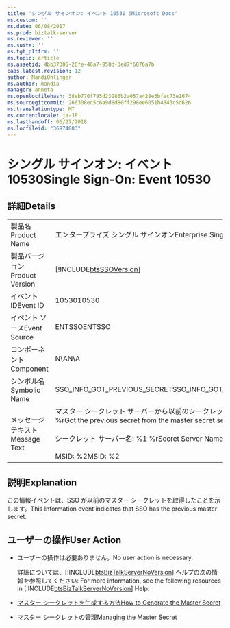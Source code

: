 ```yaml
---
title: 'シングル サインオン: イベント 10530 |Microsoft Docs'
ms.custom: ''
ms.date: 06/08/2017
ms.prod: biztalk-server
ms.reviewer: ''
ms.suite: ''
ms.tgt_pltfrm: ''
ms.topic: article
ms.assetid: 4bb37305-26fe-46a7-958d-3ed7f6876a7b
caps.latest.revision: 12
author: MandiOhlinger
ms.author: mandia
manager: anneta
ms.openlocfilehash: 38eb770f795d23286b2a057a428e3bfec73e1674
ms.sourcegitcommit: 266308ec5c6a9d8d80ff298ee6051b4843c5d626
ms.translationtype: MT
ms.contentlocale: ja-JP
ms.lasthandoff: 06/27/2018
ms.locfileid: "36974883"
---
```

# <a name="single-sign-on-event-10530"></a><span data-ttu-id="54ec8-102">シングル サインオン: イベント 10530</span><span class="sxs-lookup"><span data-stu-id="54ec8-102">Single Sign-On: Event 10530</span></span>
## <a name="details"></a><span data-ttu-id="54ec8-103">詳細</span><span class="sxs-lookup"><span data-stu-id="54ec8-103">Details</span></span>  

|                 |                                                                                                                    |
|-----------------|--------------------------------------------------------------------------------------------------------------------|
|  <span data-ttu-id="54ec8-104">製品名</span><span class="sxs-lookup"><span data-stu-id="54ec8-104">Product Name</span></span>   |                                             <span data-ttu-id="54ec8-105">エンタープライズ シングル サインオン</span><span class="sxs-lookup"><span data-stu-id="54ec8-105">Enterprise Single Sign-On</span></span>                                              |
| <span data-ttu-id="54ec8-106">製品バージョン</span><span class="sxs-lookup"><span data-stu-id="54ec8-106">Product Version</span></span> |                             [!INCLUDE[btsSSOVersion](../includes/btsssoversion-md.md)]                             |
|    <span data-ttu-id="54ec8-107">イベント ID</span><span class="sxs-lookup"><span data-stu-id="54ec8-107">Event ID</span></span>     |                                                       <span data-ttu-id="54ec8-108">10530</span><span class="sxs-lookup"><span data-stu-id="54ec8-108">10530</span></span>                                                        |
|  <span data-ttu-id="54ec8-109">イベント ソース</span><span class="sxs-lookup"><span data-stu-id="54ec8-109">Event Source</span></span>   |                                                       <span data-ttu-id="54ec8-110">ENTSSO</span><span class="sxs-lookup"><span data-stu-id="54ec8-110">ENTSSO</span></span>                                                       |
|    <span data-ttu-id="54ec8-111">コンポーネント</span><span class="sxs-lookup"><span data-stu-id="54ec8-111">Component</span></span>    |                                                        <span data-ttu-id="54ec8-112">N\A</span><span class="sxs-lookup"><span data-stu-id="54ec8-112">N\A</span></span>                                                         |
|  <span data-ttu-id="54ec8-113">シンボル名</span><span class="sxs-lookup"><span data-stu-id="54ec8-113">Symbolic Name</span></span>  |                                            <span data-ttu-id="54ec8-114">SSO_INFO_GOT_PREVIOUS_SECRET</span><span class="sxs-lookup"><span data-stu-id="54ec8-114">SSO_INFO_GOT_PREVIOUS_SECRET</span></span>                                            |
|  <span data-ttu-id="54ec8-115">メッセージ テキスト</span><span class="sxs-lookup"><span data-stu-id="54ec8-115">Message Text</span></span>   | <span data-ttu-id="54ec8-116">マスター シークレット サーバーから以前のシークレットを取得しました。%r</span><span class="sxs-lookup"><span data-stu-id="54ec8-116">Got the previous secret from the master secret server.%r</span></span><br /><br /> <span data-ttu-id="54ec8-117">シークレット サーバー名: %1 %r</span><span class="sxs-lookup"><span data-stu-id="54ec8-117">Secret Server Name: %1%r</span></span><br /><br /> <span data-ttu-id="54ec8-118">MSID: %2</span><span class="sxs-lookup"><span data-stu-id="54ec8-118">MSID: %2</span></span> |

## <a name="explanation"></a><span data-ttu-id="54ec8-119">説明</span><span class="sxs-lookup"><span data-stu-id="54ec8-119">Explanation</span></span>  
 <span data-ttu-id="54ec8-120">この情報イベントは、SSO が以前のマスター シークレットを取得したことを示します。</span><span class="sxs-lookup"><span data-stu-id="54ec8-120">This Information event indicates that SSO has the previous master secret.</span></span>  

## <a name="user-action"></a><span data-ttu-id="54ec8-121">ユーザーの操作</span><span class="sxs-lookup"><span data-stu-id="54ec8-121">User Action</span></span>  

- <span data-ttu-id="54ec8-122">ユーザーの操作は必要ありません。</span><span class="sxs-lookup"><span data-stu-id="54ec8-122">No user action is necessary.</span></span>  

  <span data-ttu-id="54ec8-123">詳細については、[!INCLUDE[btsBizTalkServerNoVersion](../includes/btsbiztalkservernoversion-md.md)] ヘルプの次の情報を参照してください: </span><span class="sxs-lookup"><span data-stu-id="54ec8-123">For more information, see the following resources in [!INCLUDE[btsBizTalkServerNoVersion](../includes/btsbiztalkservernoversion-md.md)] Help:</span></span>  

- [<span data-ttu-id="54ec8-124">マスター シークレットを生成する方法</span><span class="sxs-lookup"><span data-stu-id="54ec8-124">How to Generate the Master Secret</span></span>](../core/how-to-generate-the-master-secret.md)  

- [<span data-ttu-id="54ec8-125">マスター シークレットの管理</span><span class="sxs-lookup"><span data-stu-id="54ec8-125">Managing the Master Secret</span></span>](../core/managing-the-master-secret.md)
